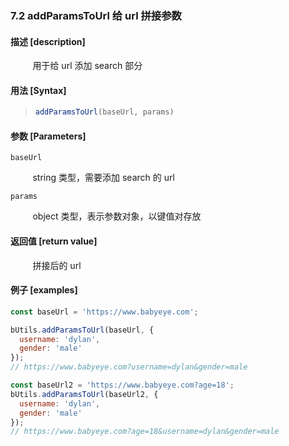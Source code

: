 ### 7.2 addParamsToUrl 给 url 拼接参数

#### 描述 [description]

&nbsp;&nbsp;&nbsp;&nbsp;&nbsp;&nbsp;&nbsp;&nbsp; 用于给 url 添加 search 部分

#### 用法 [Syntax]

> ```js
> addParamsToUrl(baseUrl, params)
> ```

#### 参数 [Parameters]

`baseUrl`

&nbsp;&nbsp;&nbsp;&nbsp;&nbsp;&nbsp;&nbsp;&nbsp; string 类型，需要添加 search 的 url

`params`

&nbsp;&nbsp;&nbsp;&nbsp;&nbsp;&nbsp;&nbsp;&nbsp; object 类型，表示参数对象，以键值对存放

#### 返回值 [return value]

&nbsp;&nbsp;&nbsp;&nbsp;&nbsp;&nbsp;&nbsp;&nbsp; 拼接后的 url

#### 例子 [examples]

```js
const baseUrl = 'https://www.babyeye.com';

bUtils.addParamsToUrl(baseUrl, {
  username: 'dylan',
  gender: 'male'
});
// https://www.babyeye.com?username=dylan&gender=male

const baseUrl2 = 'https://www.babyeye.com?age=18';
bUtils.addParamsToUrl(baseUrl2, {
  username: 'dylan',
  gender: 'male'
});
// https://www.babyeye.com?age=18&username=dylan&gender=male
```